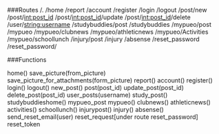 ###Routes
/.
/home
/report
/account
/register
/login
/logout
/post/new
/post/<int:post_id>
/post/<int:post_id>/update
/post/<int:post_id>/delete
/user/<string:username>
/studybuddies/post
/studybuddies
/mypueo/post
/mypueo
/mypueo/clubnews
/mypueo/athleticnews
/mypueo/Activities
/mypueo/schoollunch
/injury/post
/injury
/absense
/reset_password
/reset_password/<token>

###Functions

home()
save_picture(from_picture)
save_picture_for_attachments(form_picture)
report()
account()
register()
login()
logout()
new_post()
post(post_id)
update_post(post_id)
delete_post(post_id)
user_posts(username)
study_post()
studybuddieshome()
mypueo_post
mypueo()
clubnews()
athleticnews()
activities()
schoollunch()
injurypost()
injury()
absense()
send_reset_email(user)
reset_request[under route reset_password]
reset_token
